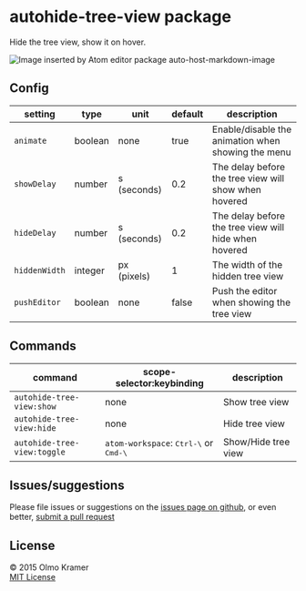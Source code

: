 # autohide-tree-view package

Hide the tree view, show it on hover.

![Image inserted by Atom editor package auto-host-markdown-image](https://raw.githubusercontent.com/olmokramer/atom-autohide-tree-view/master/images/screencast.gif)

## Config

| setting       | type    | unit        | default | description |
| ---           | ---     | ---         | ---     | --- |
| `animate`     | boolean | none        | true    | Enable/disable the animation when showing the menu |
| `showDelay`   | number  | s (seconds) | 0.2     | The delay before the tree view will show when hovered |
| `hideDelay`   | number  | s (seconds) | 0.2     | The delay before the tree view will hide when hovered |
| `hiddenWidth` | integer | px (pixels) | 1       | The width of the hidden tree view |
| `pushEditor`  | boolean | none        | false   | Push the editor when showing the tree view |

## Commands

| command                     | scope-selector:keybinding                                 | description |
| ---                         | ---                                                       | --- |
| `autohide-tree-view:show`   | none                                                      | Show tree view |
| `autohide-tree-view:hide`   | none                                                      | Hide tree view |
| `autohide-tree-view:toggle` | `atom-workspace`: <kbd>Ctrl-\\</kbd> or <kbd>Cmd-\\</kbd> | Show/Hide tree view |

## Issues/suggestions

Please file issues or suggestions on the [issues page on github](https://github.com/olmokramer/autohide-tree-view/issues/new), or even better, [submit a pull request](https://github.com/olmokramer/atom-autohide-tree-view/pulls)

## License

&copy; 2015 Olmo Kramer <br> [MIT License](LICENSE.md)